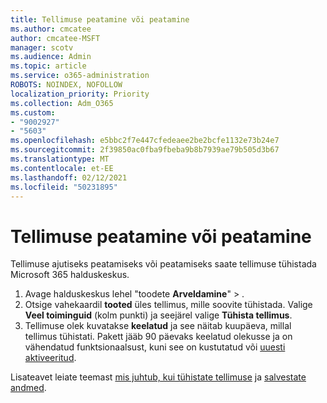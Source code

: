 ```yaml
---
title: Tellimuse peatamine või peatamine
ms.author: cmcatee
author: cmcatee-MSFT
manager: scotv
ms.audience: Admin
ms.topic: article
ms.service: o365-administration
ROBOTS: NOINDEX, NOFOLLOW
localization_priority: Priority
ms.collection: Adm_O365
ms.custom:
- "9002927"
- "5603"
ms.openlocfilehash: e5bbc2f7e447cfedeaee2be2bcfe1132e73b24e7
ms.sourcegitcommit: 2f39850ac0fba9fbeba9b8b7939ae79b505d3b67
ms.translationtype: MT
ms.contentlocale: et-EE
ms.lasthandoff: 02/12/2021
ms.locfileid: "50231895"
---
```

# <a name="suspend-or-pause-a-subscription"></a>Tellimuse peatamine või peatamine

Tellimuse ajutiseks peatamiseks või peatamiseks saate tellimuse tühistada Microsoft 365 halduskeskus.

1. Avage halduskeskus lehel "toodete **Arveldamine**"  >  **[](https://go.microsoft.com/fwlink/p/?linkid=842054)** .
2. Otsige vahekaardil **tooted** üles tellimus, mille soovite tühistada. Valige **Veel toiminguid** (kolm punkti) ja seejärel valige **Tühista tellimus**.
3. Tellimuse olek kuvatakse **keelatud** ja see näitab kuupäeva, millal tellimus tühistati. Pakett jääb 90 päevaks keelatud olekusse ja on vähendatud funktsionaalsust, kuni see on kustutatud või [uuesti aktiveeritud](https://docs.microsoft.com/microsoft-365/commerce/subscriptions/reactivate-your-subscription).

Lisateavet leiate teemast [mis juhtub, kui tühistate tellimuse](https://docs.microsoft.com/microsoft-365/commerce/subscriptions/cancel-your-subscription#what-happens-when-you-cancel-a-subscription) ja [salvestate andmed](https://docs.microsoft.com/microsoft-365/commerce/subscriptions/cancel-your-subscription#save-your-data).
